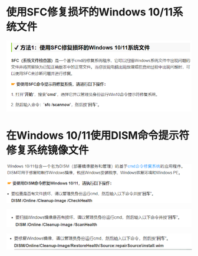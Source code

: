 # 使用SFC修复损坏的Windows 10/11系统文件

![image-20230721210011806](系统修复.assets/image-20230721210011806.png)

# 在Windows 10/11使用DISM命令提示符修复系统镜像文件

![image-20230721210104617](系统修复.assets/image-20230721210104617.png)

![image-20230721210123438](系统修复.assets/image-20230721210123438.png)

![image-20230721210142642](系统修复.assets/image-20230721210142642.png)